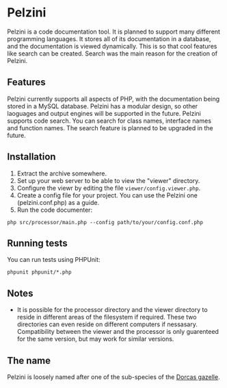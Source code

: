 Pelzini
=======

Pelzini is a code documentation tool. It is planned to support many different programming languages.
It stores all of its documentation in a database, and the documentation is viewed dynamically. This is
so that cool features like search can be created. Search was the main reason for the creation of Pelzini.

Features
--------

Pelzini currently supports all aspects of PHP, with the documentation being stored in a MySQL database.
Pelzini has a modular design, so other laoguages and output engines will be supported in the future.
Pelzini supports code search. You can search for class names, interface names and function names. The search
feature is planned to be upgraded in the future.

Installation
------------

1. Extract the archive somewhere.
2. Set up your web server to be able to view the "viewer" directory.
3. Configure the viewr by editing the file `viewer/config.viewer.php`.
4. Create a config file for your project. You can use the Pelzini one (pelzini.conf.php) as a guide.
5. Run the code documenter:
```shell
php src/processor/main.php --config path/to/your/config.conf.php
```

Running tests
-------------

You can run tests using PHPUnit:
```shell
phpunit phpunit/*.php
```

Notes
-----

 * It is possible for the processor directory and the viewer directory to reside in different areas of the filesystem if required. These two directories can even reside on different computers if nessasary. Compatibility between the viewer and the processor is only guarenteed for the same version, but may work for similar versions.
 
The name
--------
Pelzini is loosely named after one of the sub-species of the [Dorcas gazelle](http://en.wikipedia.org/wiki/Dorcas_gazelle).
